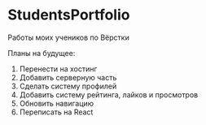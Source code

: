 # StudentsPortfolio
Работы моих учеников по Вёрстки


Планы на будущее:

1. Перенести на хостинг
2. Добавить серверную часть
3. Сделать систему профилей
4. Добавить систему рейтинга, лайков и просмотров
5. Обновить навигацию
6. Переписать на React